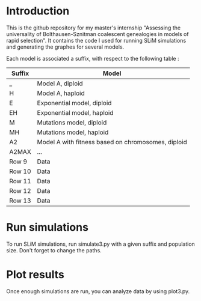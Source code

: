 # Introduction
This is the github repository for my master's internship "Assessing the universality of Bolthausen-Sznitman coalescent genealogies in models of rapid selection". It contains the code I used for running SLiM simulations and generating the graphes for several models.

Each model is associated a suffix, with respect to the following table :

| Suffix | Model |
|----------|----------|
| _ | Model A, diploid |
| H | Model A, haploid |
| E | Exponential model, diploid |
| EH | Exponential model, haploid |
| M | Mutations model, diploid |
| MH | Mutations model, haploid |
| A2 | Model A with fitness based on chromosomes, diploid |
| A2MAX | ... |
| Row 9    | Data     |
| Row 10   | Data     |
| Row 11   | Data     |
| Row 12   | Data     |
| Row 13   | Data     |

# Run simulations
To run SLiM simulations, run simulate3.py with a given suffix and population size. Don't forget to change the paths.

# Plot results
Once enough simulations are run, you can analyze data by using plot3.py.
